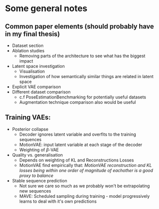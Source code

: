 # Some general notes

## Common paper elements (should probably have in my final thesis)
- Dataset section
- Ablation studies
    - Removing parts of the architecture to see what has the biggest impact
- Latent space investigation
    - Visualisation
    - Investigation of how semantically similar things are related in latent space
- Explicit VAE comparison
- Different dataset comparison
    - c.f PoseEstimationBenchmarking for potentially useful datasets
    - Augmentation technique comparison also would be useful


## Training VAEs:
- Posterior collapse
    - Decoder ignores latent variable and overfits to the training sequences
    - MotionVAE: input latent variable at each stage of the decoder
    - Weighting of $\beta$-VAE
- Quality vs. generalisation
    - Depends on weighting of KL and Reconstructions Losses
    - MotionVAE find empirically that: $\textit{MotionVAE reconstruction and KL losses being within one order of magnitude of eachother is a good proxy to balance}$
- Stable sequence prediction
    - Not sure we care so much as we probably won't be extrapolating new sequences
    - MAVE: Scheduled sampling during training - model progressively learns to deal with it's own predictions